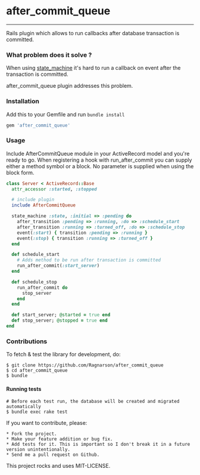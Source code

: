 # after_commit_queue
---

Rails plugin which allows to run callbacks after database transaction is committed.

### What problem does it solve ?

When using [state_machine](https://github.com/pluginaweek/state_machine) it's hard to run a callback on event after the transaction is committed.

after_commit_queue plugin addresses this problem.

### Installation

Add this to your Gemfile and run ```bundle install```

```ruby
gem 'after_commit_queue'
```

### Usage

Include AfterCommitQueue module in your ActiveRecord model and you're ready to go. When registering a hook with run_after_commit you can supply either a method symbol or a block. No parameter is supplied when using the block form.

```ruby
class Server < ActiveRecord::Base
  attr_accessor :started, :stopped

  # include plugin
  include AfterCommitQueue

  state_machine :state, :initial => :pending do
    after_transition :pending => :running, :do => :schedule_start
    after_transition :running => :turned_off, :do => :schedule_stop
    event(:start) { transition :pending => :running }
    event(:stop) { transition :running => :turned_off }
  end

  def schedule_start
    # Adds method to be run after transaction is committed
    run_after_commit(:start_server)
  end

  def schedule_stop
    run_after_commit do
      stop_server
    end
  end

  def start_server; @started = true end
  def stop_server; @stopped = true end
end
```

### Contributions

To fetch & test the library for development, do:

    $ git clone https://github.com/Ragnarson/after_commit_queue
    $ cd after_commit_queue
    $ bundle

#### Running tests

    # Before each test run, the database will be created and migrated automatically
    $ bundle exec rake test

If you want to contribute, please:

    * Fork the project.
    * Make your feature addition or bug fix.
    * Add tests for it. This is important so I don't break it in a future version unintentionally.
    * Send me a pull request on Github.

This project rocks and uses MIT-LICENSE.
